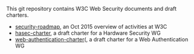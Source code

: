 This git repository contains W3C Web Security documents and draft charters. 

* [security-roadmap](https://github.com/w3c/websec/blob/gh-pages/security-roadmap.md), an Oct 2015 overview of activities at W3C
* [hasec-charter](http://w3c.github.io/websec/hasec-charter), a draft charter for a Hardware Security WG
* [web-authentication-charter](http://w3c.github.io/websec/web-authentication-charter)(, a draft charter for a Web Authentication WG